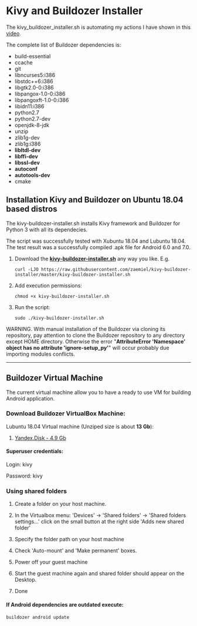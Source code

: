 # Kivy and Buildozer Installer

The kivy_buildozer_installer.sh is automating my actions I have shown in this [video](https://www.youtube.com/watch?v=IzKJgpJrrQU).

The complete list of Buildozer dependencies is:

-    build-essential
-    ccache
-    git
-    libncurses5:i386
-    libstdc++6:i386
-    libgtk2.0-0:i386
-    libpangox-1.0-0:i386
-    libpangoxft-1.0-0:i386
-    libidn11:i386
-    python2.7
-    python2.7-dev
-    openjdk-8-jdk
-    unzip
-    zlib1g-dev
-    zlib1g:i386
-    **libltdl-dev**
-    **libffi-dev**
-    **libssl-dev**
-    **autoconf**
-    **autotools-dev**
-    cmake


## Installation Kivy and Buildozer on Ubuntu 18.04 based distros

The kivy-buildozer-installer.sh installs Kivy framework and Buildozer for Python 3 with all its dependecies.

The script was successfully tested with Xubuntu 18.04 and Lubuntu 18.04. The test result was a successfully compiled .apk file for Android 6.0 and 7.0.

1. Download the [**kivy-buildozer-installer.sh**](https://raw.githubusercontent.com/zaemiel/kivy-buildozer-installer/master/kivy-buildozer-installer.sh) any way you like. E.g.

    ```curl -LJO https://raw.githubusercontent.com/zaemiel/kivy-buildozer-installer/master/kivy-buildozer-installer.sh```

2. Add execution permissions:

    ```chmod +x kivy-buildozer-installer.sh```

3. Run the script:

    ```sudo ./kivy-buildozer-installer.sh```


WARNING.
With manual installation of the Buildozer via cloning its repository, pay attention to clone the Buildozer repository to any directory except HOME directory. Otherwise the error "**AttributeError 'Namespace' object has no attribute 'ignore-setup_py'**" will occur probably due importing modules conflicts.

____________

## Buildozer Virtual Machine

The current virtual machine allow
you to have a ready to use VM for building Android application.

### Download Buildozer VirtualBox Machine:

Lubuntu 18.04 Virtual machine (Unziped size is about **13 Gb**):

1. [Yandex.Disk - 4.9 Gb](https://yadi.sk/d/P8Vw_2xXLJKNCA)


#### Superuser credentials:

Login: kivy

Password: kivy



### Using shared folders

1. Create a folder on your host machine.

2. In the Virtualbox menu: 'Devices' -> 'Shared folders' -> 'Shared folders settings...' click on the small button at the right side 'Adds new shared folder'

3. Specify the folder path on your host machine

4. Check 'Auto-mount' and 'Make permanent' boxes.

5. Power off your guest machine

6. Start the guest machine again and shared folder should appear on the Desktop.

7. Done


#### If Android dependencies are outdated execute:

```buildozer android update```

